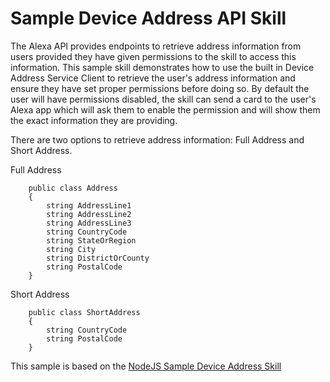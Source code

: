 # Sample Device Address API Skill

The Alexa API provides endpoints to retrieve address information from users provided they have given permissions to the skill to access this information. This sample skill demonstrates how to use the built in Device Address Service Client to retrieve the user's address information and ensure they have set proper permissions before doing so. By default the user will have permissions disabled, the skill can send a card to the user's Alexa app which will ask them to enable the permission and will show them the exact information they are providing.

There are two options to retrieve address information: Full Address and Short Address.

Full Address
```
    public class Address
    {
        string AddressLine1 
        string AddressLine2
        string AddressLine3
        string CountryCode
        string StateOrRegion
        string City
        string DistrictOrCounty
        string PostalCode
    }
```

Short Address
```
    public class ShortAddress
    {
        string CountryCode
        string PostalCode
    }
```

This sample is based on the [NodeJS Sample Device Address Skill](https://github.com/alexa/skill-sample-node-device-address-api)